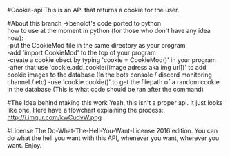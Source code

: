 #Cookie-api
This is an API that returns a cookie for the user.

#About this branch
->benolot's code ported to python  
how to use at the moment in python (for those who don't have any idea how):  
-put the CookieMod file in the same directory as your program  
-add 'import CookieMod' to the top of your program  
-create a cookie obect by typing 'cookie = CookieMod()' in your program  
-after that use 'cookie.add_cookie([image adress aka img url])' to add cookie images to the database  (In the bots console / discord monitoring channel / etc)
-use 'cookie.cookie()' to get the filepath of a random cookie in the database (This is what code should be ran after the command)

#The Idea behind making this work
Yeah, this isn't a proper api. It just looks like one. Here have a flowchart explaining the process: http://i.imgur.com/kwCudvW.png

#License
The Do-What-The-Hell-You-Want-License 2016 edition. You can do what the hell you want with this API, whenever you want, wherever you want. Enjoy.